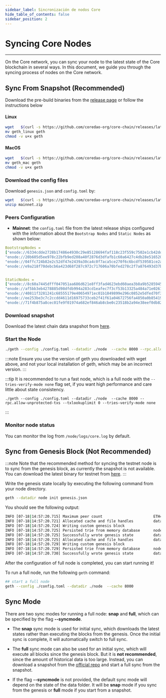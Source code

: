 ```yaml
---
sidebar_label: Sincronización de nodos Core
hide_table_of_contents: false
sidebar_position: 2
---
```


# Syncing Core Nodes
---

On the Core network, you can sync your node to the latest state of the Core blockchain in several ways. In this document, we guide you through the syncing process of nodes on the Core network.

## Sync From Snapshot (Recommended)
Download the pre-build binaries from the [release page](https://github.com/coredao-org/core-chain/releases/latest) or follow the instructions below

#### Linux

```bash
wget   $(curl -s https://github.com/coredao-org/core-chain/releases/latest |grep browser_ |grep geth_linux |cut -d\" -f4)
mv geth_linux geth
chmod -v u+x geth
```

#### MacOS

```bash
wget   $(curl -s https://github.com/coredao-org/core-chain/releases/latest |grep browser_ |grep geth_mac |cut -d\" -f4)
mv geth_mac geth
chmod -v u+x geth
```

### Download the config files

Download `genesis.json` and `config.toml` by:

```bash
wget   $(curl -s https://github.com/coredao-org/core-chain/releases/latest |grep browser_ |grep mainnet |cut -d\" -f4)
unzip mainnet.zip
```

### Peers Configuration
* **Mainnet**: the `config.toml` file from the latest release ships configured with the information about the `Bootstrap Nodes` and `Static Nodes` as shown below:

```yaml
BootstrapNodes =
["enode://6334cdde2728b17486e4930c29e85128694faf118c23f559c7502e1cb42dd90a54f785c80c6a493d7d6f5ed23f3c9cf75e0392b024e45f7eadc81a84544a45ff@seed4.coredao.org:0?discport=35022",
"enode://20b605d5ee978c22bfb9ed208a40f2876d3dfafb1c60a6427c4db28e516520ee610cbc2a1c0ee05dd08578a041dc9070d92cf888422ed0869d0666b5103292b4@seed2.coredao.org:0?discport=35022",
"enode://04ffc724b82e2c52df47e2439a30ca4c0f7aca5ce270f6c6bcdf539581ce2ae4965afd5c5fe19106cd528ed6f379c68687a41310054ee751a73880b2c73e85d8@seed3.coredao.org:0?discport=35022",
"enode://e9a218f70debcb6a423d68f287c972c717606a70bfed278c2f7a876493d37bc535b05127abddeeca21941fc61497a6ca13387466c75a070050862ca6da11b0ca@seed1.coredao.org:0?discport=35022"]


StaticNodes =
["enode://8c60a7445dfff047051aa686d621e8ff3fad4623ebd60aea3b8a9b5285945ff0bb05540cc215bcb0ae3fb07b6c368605ddeebeb23b282ffb2ae777d8a73155ec@18.230.84.232:35021",
"enode://af5bb3eb4278885d98dfdb994a283cd1eafec7f3cf53b13325a484a71e02613a2d724314a2d5bf2ea3b33adb0d1ad7d1c5b9e23c8d2959453a55bde5f02c762f@35.72.191.164:35021",
"enode://40811f3281241c68555179e40654971ec01b1849899e296c0852e5dfed70f3d17f776e90dced50e94cc71699e2b010eec58047ce91d07fa7a3520220cf3ce22b@13.39.140.139:35021",
"enode://ee253be3c7c2ccdd4611d16975733ceb2f41f61a04672756fa4850a0b85419ca5e07ceb5a6f1ac43318b136c8995b9160e6de0c6b4bc2c9325797c11275888e6@18.221.135.3:35021",
"enode://71f4b875a8cec01fe9f01974a682ef846ab8cbe0c23518b2a94e38eef0db829488502122b19c94d595521364bc4550639b58c0332d3942447dfd65707fc80bc0@13.214.98.126:35021"]
```

### Download snapshot
Download the latest chain data snapshot from [here](https://github.com/coredao-org/core-snapshots).

### Start the Node

```bash
./geth --config ./config.toml --datadir ./node  --cache 8000 --rpc.allow-unprotected-txs --txlookuplimit 0
```

:::note
Ensure you use the version of geth you downloaded with wget above, and not your local installation of geth, which may be an incorrect version.
:::

:::tip
It is recommended to run a fast node, which is a full node with the `--tries-verify-mode none` flag set, if you want high performance and care little about state consistency.


```./geth --config ./config.toml --datadir ./node  --cache 8000 --rpc.allow-unprotected-txs --txlookuplimit 0 --tries-verify-mode none```

:::


### Monitor node status
You can monitor the log from `/node/logs/core.log` by default.

## Sync from Genesis Block (Not Recommended)

:::note
Note that the recommended method for syncing the testnet node is to sync from the genesis block, as currently the snapshot is not available. You can download the latest binary for testnet from [here](https://github.com/coredao-org/core-chain/releases).
:::


Write the genesis state locally by executing the following command from your node directory.


```bash
geth --datadir node init genesis.json
```


You should see the following output:


```bash
INFO [07-18|14:57:20.715] Maximum peer count                       ETH=25 LES=0 total=25
INFO [07-18|14:57:20.721] Allocated cache and file handles         database=/Users/jackcrypto/go/core-chain/node/geth/chaindata cache=16 handles=16
INFO [07-18|14:57:20.724] Writing custom genesis block
INFO [07-18|14:57:20.725] Persisted trie from memory database      nodes=25 size=87.18kB time=226.129µs gcnodes=0 gcsize=0.00B gctime=0s livenodes=1 livesize=0.00B
INFO [07-18|14:57:20.725] Successfully wrote genesis state         database=chaindata                             hash=d90508…5c034a
INFO [07-18|14:57:20.725] Allocated cache and file handles         database=/Users/jackcrypto/go/core-chain/node/geth/lightchaindata cache=16 handles=16
INFO [07-18|14:57:20.729] Writing custom genesis block
INFO [07-18|14:57:20.729] Persisted trie from memory database      nodes=25 size=87.18kB time=178.332µs gcnodes=0 gcsize=0.00B gctime=0s livenodes=1 livesize=0.00B
INFO [07-18|14:57:20.730] Successfully wrote genesis state         database=lightchaindata                             hash=d90508…5c034a
```

After the configuration of full node is completed, you can start running it!

To run a full node, run the following `geth` command:

```bash
## start a full node
geth --config ./config.toml --datadir ./node  --cache 8000
```

## Sync Mode

There are two sync modes for running a full node: **snap** and **full**, which can be specified by the flag **--syncmode**.

* The **snap** sync mode is used for initial sync, which downloads the latest states rather than executing the blocks from the genesis. Once the initial sync is complete, it will automatically switch to full sync.

* The **full** sync mode can also be used for an initial sync, which will execute all blocks since the genesis block. But it is **not recommended**, since the amount of historical data is too large. Instead, you can download a snapshot from the [official repo](https://github.com/coredao-org/core-snapshots) and start a full sync from the snapshot.

* If the flag **--syncmode** is not provided, the default sync mode will depend on the state of the data folder. It will be **snap** mode if you sync from the genesis or **full** mode if you start from a snapshot.